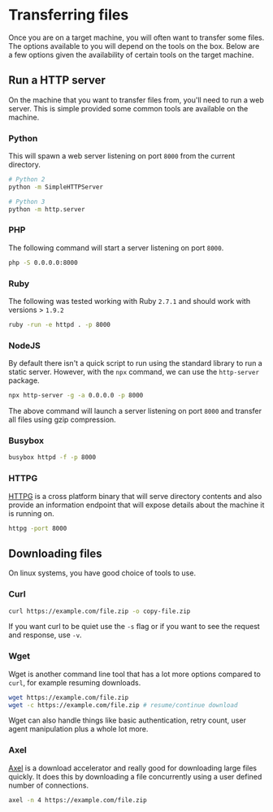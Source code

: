 # Transferring files

Once you are on a target machine, you will often want to transfer some files. The options available to you will depend on the tools on the box. Below are a few options given the availability of certain tools on the target machine.

## Run a HTTP server

On the machine that you want to transfer files from, you'll need to run a web server. This is simple provided some common tools are available on the machine.

### Python

This will spawn a web server listening on port `8000` from the current directory.

```bash
# Python 2
python -m SimpleHTTPServer
```

```bash
# Python 3
python -m http.server
```

### PHP

The following command will start a server listening on port `8000`.

```bash
php -S 0.0.0.0:8000
```

### Ruby

The following was tested working with Ruby `2.7.1` and should work with versions &gt; `1.9.2`

```bash
ruby -run -e httpd . -p 8000
```

### NodeJS

By default there isn't a quick script to run using the standard library to run a static server. However, with the `npx` command, we can use the `http-server` package.

```bash
npx http-server -g -a 0.0.0.0 -p 8000
```

The above command will launch a server listening on port `8000` and transfer all files using gzip compression.

### Busybox

```bash
busybox httpd -f -p 8000
```

### HTTPG

[HTTPG](https://github.com/drag0ns3c/httpg) is a cross platform binary that will serve directory contents and also provide an information endpoint that will expose details about the machine it is running on.

```bash
httpg -port 8000
```

## Downloading files

On linux systems, you have good choice of tools to use.

### Curl

```bash
curl https://example.com/file.zip -o copy-file.zip
```

If you want curl to be quiet use the `-s` flag or if you want to see the request and response, use `-v`.

### Wget

Wget is another command line tool that has a lot more options compared to `curl`, for example resuming downloads.

```bash
wget https://example.com/file.zip
wget -c https://example.com/file.zip # resume/continue download
```

Wget can also handle things like basic authentication, retry count, user agent manipulation plus a whole lot more.

### Axel

[Axel](https://github.com/axel-download-accelerator/axel) is a download accelerator and really good for downloading large files quickly. It does this by downloading a file concurrently using a user defined number of connections.

```bash
axel -n 4 https://example.com/file.zip
```